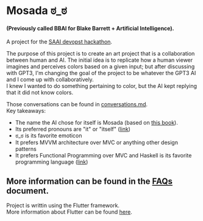 # Mosada ಠ_ಠ
#### (Previously called BBAI for Blake Barrett + Artificial Intelligence).

A project for the [SAAI devopst hackathon](https://saai.devpost.com/).  

The purpose of this project is to create an art project that is a collaboration between human and AI. 
The initial idea is to replicate how a human viewer imagines and perceives colors based on a given input; but after discussing with GPT3, I'm changing the goal of the project to be whatever the GPT3 AI and I come up with collaboratively.  
I knew I wanted to do something pertaining to color, but the AI kept replying that it did not know colors.

Those conversations can be found in [conversations.md](./docs/conversations.md).  
Key takeaways: 
 * The name the AI chose for itself is Mosada (based on [this book](https://gutenberg.org/files/33430/33430-h/33430-h.htm)).
 * Its preferred pronouns are "it" or "itself" ([link](https://user-images.githubusercontent.com/578572/130301425-99907148-78ee-4dc8-8d66-a67d5694c6fd.png))
 * ಠ_ಠ is its favorite emoticon
 * It prefers MVVM architecture over MVC or anything other design patterns
 * It prefers Functional Programming over MVC and Haskell is its favorite programming language ([link](https://user-images.githubusercontent.com/578572/130301497-b8acec73-2680-41c1-a1af-dc48813d8afc.png))


## More information can be found in the [FAQs](./docs/FAQs.md) document.

Project is writtin using the Flutter framework.  
More information about Flutter can be found [here](https://flutter.dev/).
